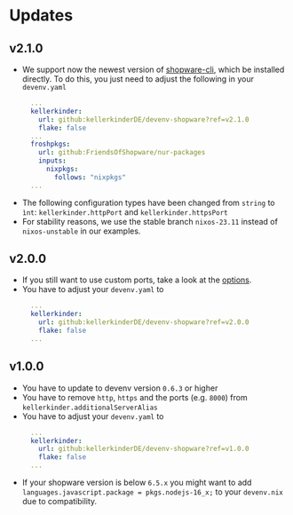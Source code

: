 # Updates

## v2.1.0
* We support now the newest version of [shopware-cli](https://github.com/FriendsOfShopware/shopware-cli/releases), which be installed directly. To do this, you just need to adjust the following in your `devenv.yaml`
  ```yml
    ...
    kellerkinder:
      url: github:kellerkinderDE/devenv-shopware?ref=v2.1.0
      flake: false
    ...
    froshpkgs:
      url: github:FriendsOfShopware/nur-packages
      inputs:
        nixpkgs:
          follows: "nixpkgs"
    ...
  ```
* The following configuration types have been changed from `string` to `ìnt`: `kellerkinder.httpPort` and `kellerkinder.httpsPort`
* For stability reasons, we use the stable branch `nixos-23.11` instead of `nixos-unstable` in our examples.

## v2.0.0
* If you still want to use custom ports, take a look at the [options](Options.md#kellerkinder-httpPort).
* You have to adjust your `devenv.yaml` to
  ```yml
    ...
    kellerkinder:
      url: github:kellerkinderDE/devenv-shopware?ref=v2.0.0
      flake: false
    ...
  ```
## v1.0.0
* You have to update to devenv version `0.6.3` or higher
* You have to remove `http`, `https` and the ports (e.g. `8000`) from `kellerkinder.additionalServerAlias`
* You have to adjust your `devenv.yaml` to
  ```yml
    ...
    kellerkinder:
      url: github:kellerkinderDE/devenv-shopware?ref=v1.0.0
      flake: false
    ...
  ```
* If your shopware version is below `6.5.x` you might want to add `languages.javascript.package = pkgs.nodejs-16_x;` to your `devenv.nix` due to compatibility.
